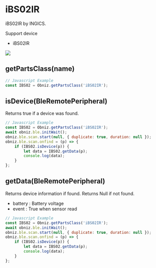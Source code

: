 # iBS02IR

iBS02IR by INGICS.

Support device

- iBS02IR

![](image.jpg)


## getPartsClass(name)

```javascript
// Javascript Example
const IBS02 = Obniz.getPartsClass('iBS02IR');
```

## isDevice(BleRemotePeripheral)

Returns true if a device was found.

```javascript
// Javascript Example
const IBS02 = Obniz.getPartsClass('iBS02IR');
await obniz.ble.initWait();
obniz.ble.scan.start(null, { duplicate: true, duration: null });
obniz.ble.scan.onfind = (p) => {
    if (IBS02.isDevice(p)) {
        let data = IBS02.getData(p);
        console.log(data);
    }
};
```

## getData(BleRemotePeripheral)

Returns device information if found. Returns Null if not found.

- battery : Battery voltage
- event : True when sensor read

```javascript
// Javascript Example
const IBS02 = Obniz.getPartsClass('iBS02IR');
await obniz.ble.initWait();
obniz.ble.scan.start(null, { duplicate: true, duration: null });
obniz.ble.scan.onfind = (p) => {
    if (IBS02.isDevice(p)) {
        let data = IBS02.getData(p);
        console.log(data);
    }
};
```

